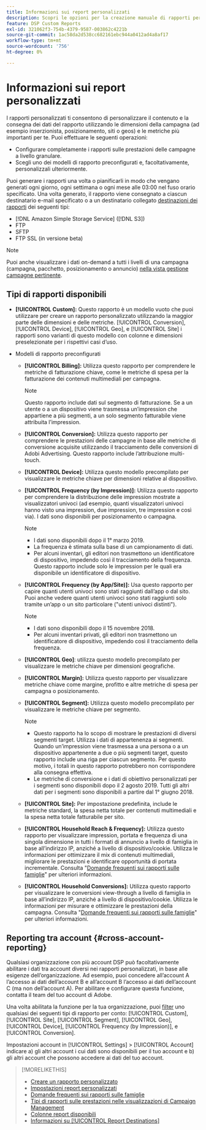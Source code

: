 ```yaml
---
title: Informazioni sui report personalizzati
description: Scopri le opzioni per la creazione manuale di rapporti personalizzati o l’utilizzo di modelli di rapporto preconfigurati.
feature: DSP Custom Reports
exl-id: 321062f3-754b-4379-9587-003862c4221b
source-git-commit: 1ac58da2d538cc682161ebc944a0412ad4a8af17
workflow-type: tm+mt
source-wordcount: '756'
ht-degree: 0%

---
```


# Informazioni sui report personalizzati

I rapporti personalizzati ti consentono di personalizzare il contenuto e la consegna dei dati del rapporto utilizzando le dimensioni della campagna (ad esempio inserzionista, posizionamento, siti o geos) e le metriche più importanti per te. Puoi effettuare le seguenti operazioni:

* Configurare completamente i rapporti sulle prestazioni delle campagne a livello granulare.
* Scegli uno dei modelli di rapporto preconfigurati e, facoltativamente, personalizzali ulteriormente.

Puoi generare i rapporti una volta o pianificarli in modo che vengano generati ogni giorno, ogni settimana o ogni mese alle 03:00 nel fuso orario specificato. Una volta generato, il rapporto viene consegnato a ciascun destinatario e-mail specificato o a un destinatario collegato [destinazioni dei rapporti](/help/dsp/reports/report-destinations/report-destination-about.md) dei seguenti tipi:

* [!DNL Amazon Simple Storage Service] ([!DNL S3])
* FTP
* SFTP
* FTP SSL (in versione beta)

>[!NOTE]
>
>Puoi anche visualizzare i dati on-demand a tutti i livelli di una campagna (campagna, pacchetto, posizionamento o annuncio) [nella vista gestione campagne pertinente](/help/dsp/campaign-management/reports/campaign-reports-about.md).

## Tipi di rapporti disponibili

* **[!UICONTROL Custom]:** Questo rapporto è un modello vuoto che puoi utilizzare per creare un rapporto personalizzato utilizzando la maggior parte delle dimensioni e delle metriche. [!UICONTROL Conversion], [!UICONTROL Device], [!UICONTROL Geo], e [!UICONTROL Site] i rapporti sono varianti di questo modello con colonne e dimensioni preselezionate per i rispettivi casi d’uso.

* Modelli di rapporto preconfigurati

   * **[!UICONTROL Billing]:** Utilizza questo rapporto per comprendere le metriche di fatturazione chiave, come le metriche di spesa per la fatturazione dei contenuti multimediali per campagna.

     >[!NOTE]
     >
     >Questo rapporto include dati sul segmento di fatturazione. Se a un utente o a un dispositivo viene trasmessa un’impression che appartiene a più segmenti, a un solo segmento fatturabile viene attribuita l’impression.

   * **[!UICONTROL Conversion]:** Utilizza questo rapporto per comprendere le prestazioni delle campagne in base alle metriche di conversione acquisite utilizzando il tracciamento delle conversioni di Adobi Advertising. Questo rapporto include l’attribuzione multi-touch.

   * **[!UICONTROL Device]:** Utilizza questo modello precompilato per visualizzare le metriche chiave per dimensioni relative al dispositivo.

   * **[!UICONTROL Frequency (by Impression)]:** Utilizza questo rapporto per comprendere la distribuzione delle impression mostrate a visualizzatori univoci (ad esempio, quanti visualizzatori univoci hanno visto una impression, due impression, tre impression e così via). I dati sono disponibili per posizionamento o campagna.

     >[!NOTE]
     >
     >* I dati sono disponibili dopo il 1° marzo 2019.
     >* La frequenza è stimata sulla base di un campionamento di dati.
     >* Per alcuni inventari, gli editori non trasmettono un identificatore di dispositivo, impedendo così il tracciamento della frequenza. Questo rapporto include solo le impression per le quali era disponibile un identificatore di dispositivo.

   * **[!UICONTROL Frequency (by App/Site)]:** Usa questo rapporto per capire quanti utenti univoci sono stati raggiunti dall’app o dal sito. Puoi anche vedere quanti utenti univoci sono stati raggiunti solo tramite un’app o un sito particolare (&quot;utenti univoci distinti&quot;).

     >[!NOTE]
     >
     >* I dati sono disponibili dopo il 15 novembre 2018.
     >* Per alcuni inventari privati, gli editori non trasmettono un identificatore di dispositivo, impedendo così il tracciamento della frequenza.

   * **[!UICONTROL Geo]**: utilizza questo modello precompilato per visualizzare le metriche chiave per dimensioni geografiche.

   * **[!UICONTROL Margin]:** Utilizza questo rapporto per visualizzare metriche chiave come margine, profitto e altre metriche di spesa per campagna o posizionamento.

   * **[!UICONTROL Segment]:** Utilizza questo modello precompilato per visualizzare le metriche chiave per segmento.

     >[!NOTE]
     >
     >* Questo rapporto ha lo scopo di mostrare le prestazioni di diversi segmenti target. Utilizza i dati di appartenenza ai segmenti. Quando un’impression viene trasmessa a una persona o a un dispositivo appartenente a due o più segmenti target, questo rapporto include una riga per ciascun segmento. Per questo motivo, i totali in questo rapporto potrebbero non corrispondere alla consegna effettiva.
     >* Le metriche di conversione e i dati di obiettivo personalizzati per i segmenti sono disponibili dopo il 2 agosto 2019. Tutti gli altri dati per i segmenti sono disponibili a partire dal 1° giugno 2018.

   * **[!UICONTROL Site]:** Per impostazione predefinita, include le metriche standard, la spesa netta totale per contenuti multimediali e la spesa netta totale fatturabile per sito.

   * **[!UICONTROL Household Reach & Frequency]:** Utilizza questo rapporto per visualizzare impression, portata e frequenza di una singola dimensione in tutti i formati di annuncio a livello di famiglia in base all’indirizzo IP, anziché a livello di dispositivo/cookie. Utilizza le informazioni per ottimizzare il mix di contenuti multimediali, migliorare le prestazioni e identificare opportunità di portata incrementale. Consulta &quot;[Domande frequenti sui rapporti sulle famiglie](/help/dsp/reports/faq-household-report.md)&quot; per ulteriori informazioni.

   * **[!UICONTROL Household Conversions]:** Utilizza questo rapporto per visualizzare le conversioni view-through a livello di famiglia in base all’indirizzo IP, anziché a livello di dispositivo/cookie. Utilizza le informazioni per misurare e ottimizzare le prestazioni della campagna. Consulta &quot;[Domande frequenti sui rapporti sulle famiglie](/help/dsp/reports/faq-household-report.md)&quot; per ulteriori informazioni.

## Reporting tra account {#cross-account-reporting}

Qualsiasi organizzazione con più account DSP può facoltativamente abilitare i dati tra account diversi nei rapporti personalizzati, in base alle esigenze dell’organizzazione. Ad esempio, puoi concedere all’account A l’accesso ai dati dell’account B e all’account B l’accesso ai dati dell’account C (ma non dell’account A). Per abilitare e configurare questa funzione, contatta il team del tuo account di Adobe.

Una volta abilitata la funzione per la tua organizzazione, puoi [filter](report-settings.md) uno qualsiasi dei seguenti tipi di rapporto per conto:  [!UICONTROL Custom], [!UICONTROL Site], [!UICONTROL Segment], [!UICONTROL Geo], [!UICONTROL Device], [!UICONTROL Frequency (by Impression)], e [!UICONTROL Conversion].

Impostazioni account in [!UICONTROL Settings] > [!UICONTROL Account] indicare a) gli altri account i cui dati sono disponibili per il tuo account e b) gli altri account che possono accedere ai dati del tuo account.

>[!MORELIKETHIS]
>
>* [Creare un rapporto personalizzato](/help/dsp/reports/report-create.md)
>* [Impostazioni report personalizzati](/help/dsp/reports/report-settings.md)
>* [Domande frequenti sui rapporti sulle famiglie](/help/dsp/reports/faq-household-report.md)
>* [Tipi di rapporti sulle prestazioni nelle visualizzazioni di Campaign Management](/help/dsp/campaign-management/reports/campaign-reports-about.md)
>* [Colonne report disponibili](/help/dsp/reports/report-columns.md)
>* [Informazioni su [!UICONTROL Report Destinations]](/help/dsp/reports/report-destinations/report-destination-about.md)
